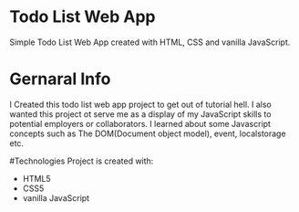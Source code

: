 # Todo List Web App
Simple Todo List Web App created with HTML, CSS and vanilla JavaScript.

# Gernaral Info
I Created this todo list web app project to get out of tutorial hell. I also wanted this project ot serve me as a display of my JavaScript skills to potential employers or collaborators. I learned about some Javascript concepts such as The DOM(Document object model), event, localstorage etc.

#Technologies
Project is created with:
* HTML5
* CSS5
* vanilla JavaScript
